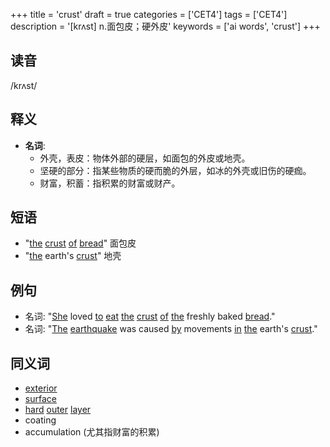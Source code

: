 +++
title = 'crust'
draft = true
categories = ['CET4']
tags = ['CET4']
description = '[krʌst] n.面包皮；硬外皮'
keywords = ['ai words', 'crust']
+++

## 读音
/krʌst/

## 释义
- **名词**: 
   - 外壳，表皮：物体外部的硬层，如面包的外皮或地壳。
   - 坚硬的部分：指某些物质的硬而脆的外层，如冰的外壳或旧伤的硬痂。
   - 财富，积蓄：指积累的财富或财产。

## 短语
- "[the](/post/the/) [crust](/post/crust/) [of](/post/of/) [bread](/post/bread/)" 面包皮
- "[the](/post/the/) earth's [crust](/post/crust/)" 地壳

## 例句
- 名词: "[She](/post/she/) loved [to](/post/to/) [eat](/post/eat/) [the](/post/the/) [crust](/post/crust/) [of](/post/of/) [the](/post/the/) freshly baked [bread](/post/bread/)."
- 名词: "[The](/post/the/) [earthquake](/post/earthquake/) was caused [by](/post/by/) movements [in](/post/in/) [the](/post/the/) earth's [crust](/post/crust/)."

## 同义词
- [exterior](/post/exterior/)
- [surface](/post/surface/)
- [hard](/post/hard/) [outer](/post/outer/) [layer](/post/layer/)
- coating
- accumulation (尤其指财富的积累)
